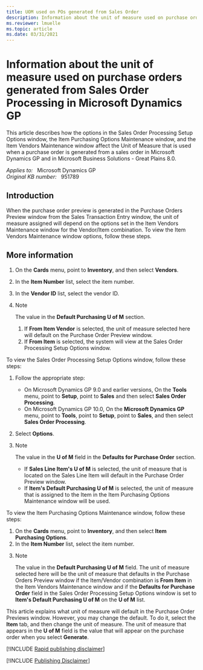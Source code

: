```yaml
---
title: UOM used on POs generated from Sales Order
description: Information about the unit of measure used on purchase orders generated from Sales Order Processing in Microsoft Dynamics GP.
ms.reviewer: lmuelle
ms.topic: article
ms.date: 03/31/2021
---
```

# Information about the unit of measure used on purchase orders generated from Sales Order Processing in Microsoft Dynamics GP

This article describes how the options in the Sales Order Processing Setup Options window, the Item Purchasing Options Maintenance window, and the Item Vendors Maintenance window affect the Unit of Measure that is used when a purchase order is generated from a sales order in Microsoft Dynamics GP and in Microsoft Business Solutions - Great Plains 8.0.

_Applies to:_ &nbsp; Microsoft Dynamics GP  
_Original KB number:_ &nbsp; 951789

## Introduction

When the purchase order preview is generated in the Purchase Orders Preview window from the Sales Transaction Entry window, the unit of measure assigned will depend on the options set in the Item Vendors Maintenance window for the Vendor/Item combination. To view the Item Vendors Maintenance window options, follow these steps.

## More information

1. On the **Cards** menu, point to **Inventory**, and then select **Vendors**.
2. In the **Item Number** list, select the item number.
3. In the **Vendor ID** list, select the vendor ID.
4. > [!NOTE]
   > The value in the **Default Purchasing U of M** section.

    1. If **From Item Vendor** is selected, the unit of measure selected here will default on the Purchase Order Preview window.
    1. If **From Item** is selected, the system will view at the Sales Order Processing Setup Options window.

To view the Sales Order Processing Setup Options window, follow these steps:

1. Follow the appropriate step:

    - On Microsoft Dynamics GP 9.0 and earlier versions, On the **Tools** menu, point to **Setup**, point to **Sales** and then select **Sales Order Processing**.
    - On Microsoft Dynamics GP 10.0, On the **Microsoft Dynamics GP** menu, point to **Tools**, point to **Setup**, point to **Sales**, and then select **Sales Order Processing**.
2. Select **Options**.
3. > [!NOTE]
   > The value in the **U of M** field in the **Defaults for Purchase Order** section.

    - If **Sales Line Item's U of M** is selected, the unit of measure that is located on the Sales Line Item will default in the Purchase Order Preview window.
    - If **Item's Default Purchasing U of M** is selected, the unit of measure that is assigned to the Item in the Item Purchasing Options Maintenance window will be used.

To view the Item Purchasing Options Maintenance window, follow these steps:

1. On the **Cards** menu, point to **Inventory**, and then select **Item Purchasing Options**.
2. In the **Item Number** list, select the item number.
3. > [!NOTE]
   > The value in the **Default Purchasing U of M** field. The unit of measure selected here will be the unit of measure that defaults in the Purchase Orders Preview window if the Item/Vendor combination is **From Item** in the Item Vendors Maintenance window and if the **Defaults for Purchase Order** field in the Sales Order Processing Setup Options window is set to **Item's Default Purchasing U of M** on the **U of M** list.

This article explains what unit of measure will default in the Purchase Order Previews window. However, you may change the default. To do it, select the **Item** tab, and then change the unit of measure. The unit of measure that appears in the **U of M** field is the value that will appear on the purchase order when you select **Generate**.

[!INCLUDE [Rapid publishing disclaimer](../../includes/rapid-publishing-disclaimer.md)]

[!INCLUDE [Publishing Disclaimer](../../includes/publishing-disclaimer.md)]
